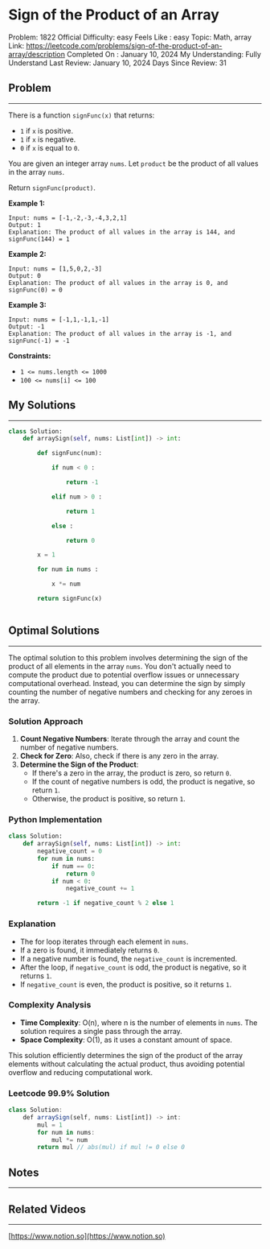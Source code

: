 # Sign of the Product of an Array

Problem: 1822
Official Difficulty: easy
Feels Like : easy
Topic: Math, array
Link: https://leetcode.com/problems/sign-of-the-product-of-an-array/description
Completed On : January 10, 2024
My Understanding: Fully Understand
Last Review: January 10, 2024
Days Since Review: 31

## Problem

---

There is a function `signFunc(x)` that returns:

- `1` if `x` is positive.
- `1` if `x` is negative.
- `0` if `x` is equal to `0`.

You are given an integer array `nums`. Let `product` be the product of all values in the array `nums`.

Return `signFunc(product)`.

**Example 1:**

```
Input: nums = [-1,-2,-3,-4,3,2,1]
Output: 1
Explanation: The product of all values in the array is 144, and signFunc(144) = 1

```

**Example 2:**

```
Input: nums = [1,5,0,2,-3]
Output: 0
Explanation: The product of all values in the array is 0, and signFunc(0) = 0

```

**Example 3:**

```
Input: nums = [-1,1,-1,1,-1]
Output: -1
Explanation: The product of all values in the array is -1, and signFunc(-1) = -1

```

**Constraints:**

- `1 <= nums.length <= 1000`
- `100 <= nums[i] <= 100`

## My Solutions

---

```python
class Solution:
    def arraySign(self, nums: List[int]) -> int:

        def signFunc(num):

            if num < 0 : 

                return -1

            elif num > 0 :

                return 1

            else : 

                return 0

        x = 1

        for num in nums :

            x *= num

        return signFunc(x)
```

```python

```

## Optimal Solutions

---

The optimal solution to this problem involves determining the sign of the product of all elements in the array `nums`. You don't actually need to compute the product due to potential overflow issues or unnecessary computational overhead. Instead, you can determine the sign by simply counting the number of negative numbers and checking for any zeroes in the array.

### Solution Approach

1. **Count Negative Numbers**: Iterate through the array and count the number of negative numbers.
2. **Check for Zero**: Also, check if there is any zero in the array.
3. **Determine the Sign of the Product**:
    - If there's a zero in the array, the product is zero, so return `0`.
    - If the count of negative numbers is odd, the product is negative, so return `1`.
    - Otherwise, the product is positive, so return `1`.

### Python Implementation

```python
class Solution:
    def arraySign(self, nums: List[int]) -> int:
        negative_count = 0
        for num in nums:
            if num == 0:
                return 0
            if num < 0:
                negative_count += 1

        return -1 if negative_count % 2 else 1

```

### Explanation

- The for loop iterates through each element in `nums`.
- If a zero is found, it immediately returns `0`.
- If a negative number is found, the `negative_count` is incremented.
- After the loop, if `negative_count` is odd, the product is negative, so it returns `1`.
- If `negative_count` is even, the product is positive, so it returns `1`.

### Complexity Analysis

- **Time Complexity**: O(n), where n is the number of elements in `nums`. The solution requires a single pass through the array.
- **Space Complexity**: O(1), as it uses a constant amount of space.

This solution efficiently determines the sign of the product of the array elements without calculating the actual product, thus avoiding potential overflow and reducing computational work.

### Leetcode 99.9% Solution

```jsx
class Solution:
    def arraySign(self, nums: List[int]) -> int:
        mul = 1
        for num in nums:
            mul *= num
        return mul // abs(mul) if mul != 0 else 0
```

## Notes

---

 

## Related Videos

---

[https://www.notion.so](https://www.notion.so)